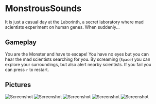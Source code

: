 # MonstrousSounds
It is just a casual day at the Laborinth, 
a secret laboratory where mad scientists experiment on human genes. 
When suddenly...

## Gameplay
You are the Monster and have to escape!
You have no eyes but you can hear the mad scientists searching for you.
By screaming (`Space`) you can explore your surroundings, but also alert nearby scientists.
If you fail you can press `r` to restart.

## Pictures
![Screenshot](gameplay1.png)
![Screenshot](gameplay2.png)
![Screenshot](gameplay3.png)
![Screenshot](gameplay4.png)
![Screenshot](gameplay5.png)
